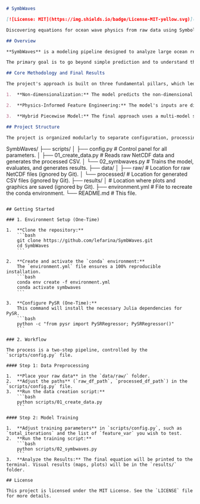 

```markdown
# SymbWaves

[![License: MIT](https://img.shields.io/badge/License-MIT-yellow.svg)](https://opensource.org/licenses/MIT)

Discovering equations for ocean wave physics from raw data using Symbolic Regression.

## Overview

**SymbWaves** is a modeling pipeline designed to analyze large ocean reanalysis datasets (like ERA5) and automatically discover mathematical equations that describe the sea state. Instead of using "black-box" machine learning models, this project utilizes the [PySR](https://github.com/MilesCranmer/pysr) library to find interpretable and physically consistent formulas.

The primary goal is to go beyond simple prediction and to understand the fundamental relationships between wave parameters (height, period) and environmental drivers (wind, location).

## Core Methodology and Final Results

The project's approach is built on three fundamental pillars, which led to a final model with a **22.25% Mean Absolute Percentage Error (MAPE)**:

1.  **Non-dimensionalization:** The model predicts the non-dimensional wave height (`y = g * Hs / U10²`) instead of `Hs` directly. This forces the model to focus on the underlying physical relationships.

2.  **Physics-Informed Feature Engineering:** The model's inputs are dimensionless parameters with clear physical meaning, such as **Wave Age**, **climatological steepness**, and **boundary conditions**.

3.  **Hybrid Piecewise Model:** The final approach uses a multi-model system. Data is segmented into three physical regimes based on Wave Age: Wind-Sea, Stable Swell, and Extreme Swell. A specialized model is trained for each regime, ensuring robustness and accuracy.

## Project Structure

The project is organized modularly to separate configuration, processing, and modeling.

```
SymbWaves/
├── scripts/
│   ├── config.py            # Control panel for all parameters.
│   ├── 01_create_data.py    # Reads raw NetCDF data and generates the processed CSV.
│   └── 02_symbwaves.py      # Trains the model, evaluates, and generates results.
├── data/
│   ├── raw/                 # Location for raw NetCDF files (ignored by Git).
│   └── processed/           # Location for generated CSV files (ignored by Git).
├── results/
│                              # Location where plots and graphics are saved (ignored by Git).
├── environment.yml            # File to recreate the conda environment.
└── README.md                  # This file.
```

## Getting Started

### 1. Environment Setup (One-Time)

1.  **Clone the repository:**
    ```bash
    git clone https://github.com/lefarina/SymbWaves.git
    cd SymbWaves
    ```

2.  **Create and activate the `conda` environment:**
    The `environment.yml` file ensures a 100% reproducible installation.
    ```bash
    conda env create -f environment.yml
    conda activate symbwaves
    ```
    
3.  **Configure PySR (One-Time):**
    This command will install the necessary Julia dependencies for PySR.
    ```bash
    python -c "from pysr import PySRRegressor; PySRRegressor()"
    ```

### 2. Workflow

The process is a two-step pipeline, controlled by the `scripts/config.py` file.

#### Step 1: Data Preprocessing

1.  **Place your raw data** in the `data/raw/` folder.
2.  **Adjust the paths** (`raw_df_path`, `processed_df_path`) in the `scripts/config.py` file.
3.  **Run the data creation script:**
    ```bash
    python scripts/01_create_data.py
    ```

#### Step 2: Model Training

1.  **Adjust training parameters** in `scripts/config.py`, such as `total_iterations` and the list of `feature_var` you wish to test.
2.  **Run the training script:**
    ```bash
    python scripts/02_symbwaves.py
    ```
3.  **Analyze the Results:** The final equation will be printed to the terminal. Visual results (maps, plots) will be in the `results/` folder.

## License

This project is licensed under the MIT License. See the `LICENSE` file for more details.
```

